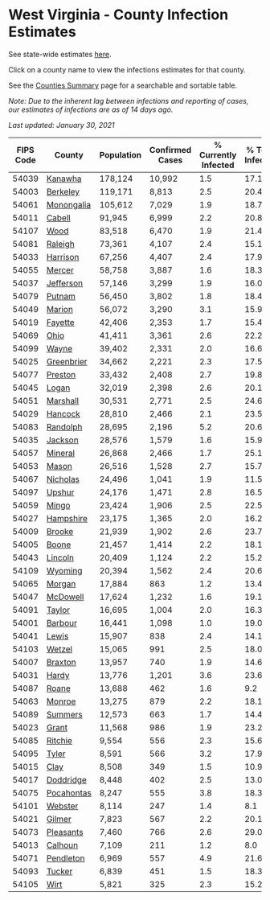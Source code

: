 # West Virginia - County Infection Estimates

See state-wide estimates [here](/infections/us-wv).

Click on a county name to view the infections estimates for that county.

See the [Counties Summary](/infections/summary-counties) page for a searchable and sortable table.

*Note: Due to the inherent lag between infections and reporting of cases, our estimates of infections are as of 14 days ago.*

*Last updated: January 30, 2021*

|   FIPS Code |                   County |   Population |   Confirmed Cases |   % Currently Infected |   % Total Infected |
|-------------|--------------------------|--------------|-------------------|------------------------|--------------------|
|       54039 |       [Kanawha](kanawha) |      178,124 |            10,992 |                    1.5 |               17.1 |
|       54003 |     [Berkeley](berkeley) |      119,171 |             8,813 |                    2.5 |               20.4 |
|       54061 | [Monongalia](monongalia) |      105,612 |             7,029 |                    1.9 |               18.7 |
|       54011 |         [Cabell](cabell) |       91,945 |             6,999 |                    2.2 |               20.8 |
|       54107 |             [Wood](wood) |       83,518 |             6,470 |                    1.9 |               21.4 |
|       54081 |       [Raleigh](raleigh) |       73,361 |             4,107 |                    2.4 |               15.1 |
|       54033 |     [Harrison](harrison) |       67,256 |             4,407 |                    2.4 |               17.9 |
|       54055 |         [Mercer](mercer) |       58,758 |             3,887 |                    1.6 |               18.3 |
|       54037 |   [Jefferson](jefferson) |       57,146 |             3,299 |                    1.9 |               16.0 |
|       54079 |         [Putnam](putnam) |       56,450 |             3,802 |                    1.8 |               18.4 |
|       54049 |         [Marion](marion) |       56,072 |             3,290 |                    3.1 |               15.9 |
|       54019 |       [Fayette](fayette) |       42,406 |             2,353 |                    1.7 |               15.4 |
|       54069 |             [Ohio](ohio) |       41,411 |             3,361 |                    2.6 |               22.2 |
|       54099 |           [Wayne](wayne) |       39,402 |             2,331 |                    2.0 |               16.6 |
|       54025 | [Greenbrier](greenbrier) |       34,662 |             2,221 |                    2.3 |               17.5 |
|       54077 |       [Preston](preston) |       33,432 |             2,408 |                    2.7 |               19.8 |
|       54045 |           [Logan](logan) |       32,019 |             2,398 |                    2.6 |               20.1 |
|       54051 |     [Marshall](marshall) |       30,531 |             2,771 |                    2.5 |               24.6 |
|       54029 |       [Hancock](hancock) |       28,810 |             2,466 |                    2.1 |               23.5 |
|       54083 |     [Randolph](randolph) |       28,695 |             2,196 |                    5.2 |               20.6 |
|       54035 |       [Jackson](jackson) |       28,576 |             1,579 |                    1.6 |               15.9 |
|       54057 |       [Mineral](mineral) |       26,868 |             2,466 |                    1.7 |               25.1 |
|       54053 |           [Mason](mason) |       26,516 |             1,528 |                    2.7 |               15.7 |
|       54067 |     [Nicholas](nicholas) |       24,496 |             1,041 |                    1.9 |               11.5 |
|       54097 |         [Upshur](upshur) |       24,176 |             1,471 |                    2.8 |               16.5 |
|       54059 |           [Mingo](mingo) |       23,424 |             1,906 |                    2.5 |               22.5 |
|       54027 |   [Hampshire](hampshire) |       23,175 |             1,365 |                    2.0 |               16.2 |
|       54009 |         [Brooke](brooke) |       21,939 |             1,902 |                    2.6 |               23.7 |
|       54005 |           [Boone](boone) |       21,457 |             1,414 |                    2.2 |               18.1 |
|       54043 |       [Lincoln](lincoln) |       20,409 |             1,124 |                    2.2 |               15.2 |
|       54109 |       [Wyoming](wyoming) |       20,394 |             1,562 |                    2.4 |               20.6 |
|       54065 |         [Morgan](morgan) |       17,884 |               863 |                    1.2 |               13.4 |
|       54047 |     [McDowell](mcdowell) |       17,624 |             1,232 |                    1.6 |               19.1 |
|       54091 |         [Taylor](taylor) |       16,695 |             1,004 |                    2.0 |               16.3 |
|       54001 |       [Barbour](barbour) |       16,441 |             1,098 |                    1.0 |               19.0 |
|       54041 |           [Lewis](lewis) |       15,907 |               838 |                    2.4 |               14.1 |
|       54103 |         [Wetzel](wetzel) |       15,065 |               991 |                    2.5 |               18.0 |
|       54007 |       [Braxton](braxton) |       13,957 |               740 |                    1.9 |               14.6 |
|       54031 |           [Hardy](hardy) |       13,776 |             1,201 |                    3.6 |               23.6 |
|       54087 |           [Roane](roane) |       13,688 |               462 |                    1.6 |                9.2 |
|       54063 |         [Monroe](monroe) |       13,275 |               879 |                    2.2 |               18.1 |
|       54089 |       [Summers](summers) |       12,573 |               663 |                    1.7 |               14.4 |
|       54023 |           [Grant](grant) |       11,568 |               986 |                    1.9 |               23.2 |
|       54085 |       [Ritchie](ritchie) |        9,554 |               556 |                    2.3 |               15.6 |
|       54095 |           [Tyler](tyler) |        8,591 |               566 |                    3.2 |               17.9 |
|       54015 |             [Clay](clay) |        8,508 |               349 |                    1.5 |               10.9 |
|       54017 |   [Doddridge](doddridge) |        8,448 |               402 |                    2.5 |               13.0 |
|       54075 | [Pocahontas](pocahontas) |        8,247 |               555 |                    3.8 |               18.3 |
|       54101 |       [Webster](webster) |        8,114 |               247 |                    1.4 |                8.1 |
|       54021 |         [Gilmer](gilmer) |        7,823 |               567 |                    2.2 |               20.1 |
|       54073 |   [Pleasants](pleasants) |        7,460 |               766 |                    2.6 |               29.0 |
|       54013 |       [Calhoun](calhoun) |        7,109 |               211 |                    1.2 |                8.0 |
|       54071 |   [Pendleton](pendleton) |        6,969 |               557 |                    4.9 |               21.6 |
|       54093 |         [Tucker](tucker) |        6,839 |               451 |                    1.5 |               18.3 |
|       54105 |             [Wirt](wirt) |        5,821 |               325 |                    2.3 |               15.2 |